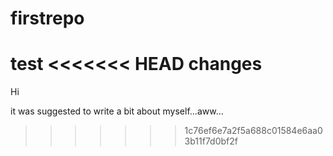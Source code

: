 # firstrepo
test
<<<<<<< HEAD
changes 
=======
Hi 

it was suggested to write a bit about myself...aww...
>>>>>>> 1c76ef6e7a2f5a688c01584e6aa03b11f7d0bf2f
